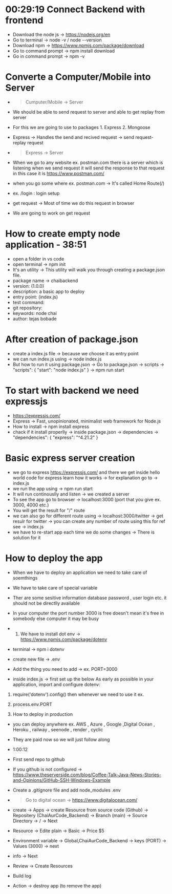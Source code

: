 # 00:29:19 Connect Backend with frontend

- Download the node js -> https://nodejs.org/en
- Go to terminal -> node -v / node --version
- Download npm -> https://www.npmjs.com/package/download
- Go to command prompt -> npm install download
- Go in command prompt -> npm -v

# Converte a Computer/Mobile into Server
- > Cumputer/Mobile -> Server 
- We should be able to send request to server and able to get replay from server 
- For this we are going to use to packages 1. Express 2. Mongoose
- Express -> Handles the send and recived request -> send request- replay request

- > Express -> Server
- When we go to any website ex. postman.com there is a server which is listening when we send request it will send the response to that request in this case it is https://www.postman.com/ 
- when you go some where ex. postman.com -> It's called Home Route(/)
- ex. /login : login setup
- get request -> Most of time we do this request in browser
- We are going to work on get request

# How to create empty node application - 38:51 
- open a folder in vs code 
- open terminal -> npm init 
- It's an utility -> This utility will walk you through creating a package.json file.
- package name -> chaibackend
- version: (1.0.0)
- description: a basic app to deploy
- entry point: (index.js)
- test command:         
- git repository:
- keywords: node chai    
- author: tejas bobade 

# After creation of package.json
- create a index.js file -> because we choose it as entry point
- we can run index.js using -> node index.js
- But how to run it using package.json -> Go to package.json -> scripts ->
 "scripts": {
    "start": "node index.js"
  } 
  -> npm run start

# To start with backend we need expressjs
- https://expressjs.com/
- Express -> Fast, unopinionated, minimalist web framework for Node.js
- How to install -> npm install express
- chack if it install properlly -> inside package.json -> dependencies ->
"dependencies": {
    "express": "^4.21.2"
  }

# Basic express server creation
- we go to express https://expressjs.com/ and there we get inside hello world code for express learn how it works -> for explanation go to -> index.js
- we run the app using -> npm run start
- It will run continouslly and listen -> we created a server
- To see the app go to browser -> localhost:3000 (port that you give ex. 3000, 4000 etc.) 
- You will get the result for "/" route  
- we can also go for different route using -> localhost:3000/twitter -> get resulr for twitter -> you can create any number of route using this for ref see -> index.js
- we have to re-start app each time we do some changes -> There is solution for it

# How to deploy the app
- When we have to deploy an application we need to take care of soemthings
- We have to take care of special variable
- Ther are some sesitive information database password , user login etc. it should not be directlly available 
- In your computer the port number 3000 is free doesn't mean it's free in somebody else computer it may be busy

- 1. We have to install dot env -> https://www.npmjs.com/package/dotenv
- terminal -> npm i dotenv
- create new file -> .env
- Add the thing you need to add -> ex. PORT=3000
- inside index.js -> 
first set up the below 
As early as possible in your application, import and configure dotenv:
1. require('dotenv').config()
then whenever we need to use it ex. 
2. process.env.PORT

2. How to deploy in production
- you can deploy anywhere ex. AWS , Azure , Google ,Digital Ocean , Heroku , railway , seenode , render , cyclic
- They are paid now so we will just follow along
- 1:00:12 
- First send repo to github
- If you github is not configured -> https://www.theserverside.com/blog/Coffee-Talk-Java-News-Stories-and-Opinions/GitHub-SSH-Windows-Example
- Create a .gitignore file and add 
node_modules
.env

- >  Go to digital ocean -> https://www.digitalocean.com/
- create -> Apps -> create Resource from source code (Github) -> Repositery (ChaiAurCode_Backend) -> Branch (main) -> Source Directory -> / -> Next
- Resource -> Edite plain -> Basic -> Price $5
- Environment variable -> Global,ChaiAurCode_Backend -> keys (PORT) -> Values (3000) -> next
- info -> Next
- Review -> Create Resources

- Build log

- Action -> destroy app (to remove the app)